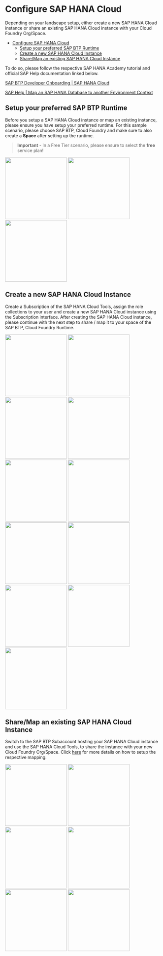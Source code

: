 # Configure SAP HANA Cloud

Depending on your landscape setup, either create a new SAP HANA Cloud instance or share an existing SAP HANA Cloud instance with your Cloud Foundry Org/Space.

- [Configure SAP HANA Cloud](#configure-sap-hana-cloud)
  - [Setup your preferred SAP BTP Runtime](#setup-your-preferred-sap-btp-runtime)
  - [Create a new SAP HANA Cloud Instance](#create-a-new-sap-hana-cloud-instance)
  - [Share/Map an existing SAP HANA Cloud Instance](#sharemap-an-existing-sap-hana-cloud-instance)

To do so, please follow the respective SAP HANA Academy tutorial and official SAP Help documentation linked below.

[SAP BTP Developer Onboarding | SAP HANA Cloud](https://blogs.sap.com/2022/12/16/sap-btp-developer-onboarding-sap-hana-cloud/)

[SAP Help | Map an SAP HANA Database to another Environment Context](https://help.sap.com/docs/hana-cloud/sap-hana-cloud-administration-guide/map-sap-hana-database-to-another-environment-context)

## Setup your preferred SAP BTP Runtime

Before you setup a SAP HANA Cloud instance or map an existing instance, please ensure you have setup your preferred runtime. For this sample scenario, please choose SAP BTP, Cloud Foundry and make sure to also create a **Space** after setting up the runtime.

> **Important** - In a Free Tier scenario, please ensure to select the **free** service plan!

[<img src="./images/BTP_Runtime01.png" height="200"/>](./images/BTP_Runtime01.png?raw=true)
[<img src="./images/BTP_Runtime02.png" height="200"/>](./images/BTP_Runtime02.png?raw=true)
[<img src="./images/BTP_Runtime03.png" height="200"/>](./images/BTP_Runtime03.png?raw=true)

## Create a new SAP HANA Cloud Instance

Create a Subscription of the SAP HANA Cloud Tools, assign the role collections to your user and create a new SAP HANA Cloud instance using the Subscription interface. After creating the SAP HANA Cloud instance, please continue with the next step to share / map it to your space of the SAP BTP, Cloud Foundry Runtime.

[<img src="./images/HC_CreateInstance01.png" height="200"/>](./images/HC_CreateInstance01.png?raw=true)
[<img src="./images/HC_CreateInstance02.png" height="200"/>](./images/HC_CreateInstance02.png?raw=true)
[<img src="./images/HC_CreateInstance03.png" height="200"/>](./images/HC_CreateInstance03.png?raw=true)
[<img src="./images/HC_CreateInstance04.png" height="200"/>](./images/HC_CreateInstance04.png?raw=true)
[<img src="./images/HC_CreateInstance05.png" height="200"/>](./images/HC_CreateInstance05.png?raw=true)
[<img src="./images/HC_CreateInstance06.png" height="200"/>](./images/HC_CreateInstance06.png?raw=true)
[<img src="./images/HC_CreateInstance07.png" height="200"/>](./images/HC_CreateInstance07.png?raw=true)
[<img src="./images/HC_CreateInstance08.png" height="200"/>](./images/HC_CreateInstance08.png?raw=true)
[<img src="./images/HC_CreateInstance09.png" height="200"/>](./images/HC_CreateInstance09.png?raw=true)
[<img src="./images/HC_CreateInstance10.png" height="200"/>](./images/HC_CreateInstance010.png?raw=true)
[<img src="./images/HC_CreateInstance11.png" height="200"/>](./images/HC_CreateInstance011.png?raw=true)

## Share/Map an existing SAP HANA Cloud Instance

Switch to the SAP BTP Subaccount hosting your SAP HANA Cloud instance and use the SAP HANA Cloud Tools, to share the instance with your new Cloud Foundry Org/Space. Click [here](https://help.sap.com/docs/hana-cloud/sap-hana-cloud-administration-guide/map-sap-hana-database-to-another-environment-context) for more details on how to setup the respective mapping.

[<img src="./images/HC_MapInstance01.png" height="200"/>](./images/HC_MapInstance01.png?raw=true)
[<img src="./images/HC_MapInstance02.png" height="200"/>](./images/HC_MapInstance02.png?raw=true)
[<img src="./images/HC_MapInstance03.png" height="200"/>](./images/HC_MapInstance03.png?raw=true)
[<img src="./images/HC_MapInstance04.png" height="200"/>](./images/HC_MapInstance04.png?raw=true)
[<img src="./images/HC_MapInstance05.png" height="200"/>](./images/HC_MapInstance05.png?raw=true)
[<img src="./images/HC_MapInstance06.png" height="200"/>](./images/HC_MapInstance06.png?raw=true)
